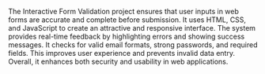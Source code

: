 The Interactive Form Validation project ensures that user inputs in web forms are accurate and complete before submission. It uses HTML, CSS, and JavaScript to create an attractive and responsive interface. The system provides real-time feedback by highlighting errors and showing success messages. It checks for valid email formats, strong passwords, and required fields. This improves user experience and prevents invalid data entry. Overall, it enhances both security and usability in web applications.
